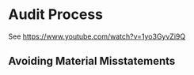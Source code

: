 # Audit Process
See https://www.youtube.com/watch?v=1yo3GyvZi9Q

## Avoiding Material Misstatements

